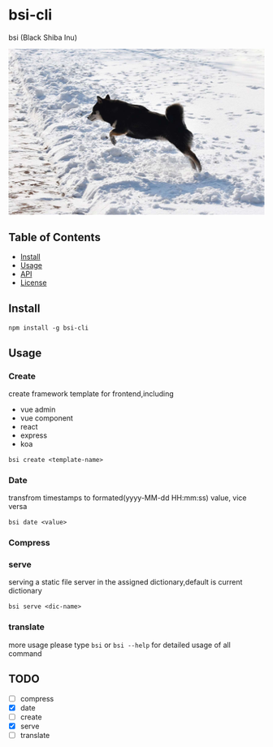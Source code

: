 # bsi-cli

bsi (Black Shiba Inu)

![](./assets/bsi.jpeg)

## Table of Contents

- [Install](#install)
- [Usage](#usage)
- [API](#api)
- [License](#license)

## Install

```
npm install -g bsi-cli
```

## Usage

### Create

create framework template for frontend,including

- vue admin
- vue component
- react
- express
- koa

```
bsi create <template-name>
```

### Date

transfrom timestamps to formated(yyyy-MM-dd HH:mm:ss) value, vice versa

```
bsi date <value>
```

### Compress

### serve

serving a static file server in the assigned dictionary,default is current dictionary

```
bsi serve <dic-name>
```

### translate

more usage please type `bsi` or `bsi --help` for detailed usage of all command

## TODO

- [ ] compress
- [x] date
- [ ] create
- [x] serve
- [ ] translate
